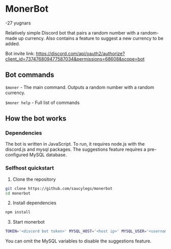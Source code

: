 # MonerBot
-27 yugnars

Relatively simple Discord bot that pairs a random number with a random-made up currency. Also contains a feature to suggest a new currency to be added.

Bot invite link: https://discord.com/api/oauth2/authorize?client_id=737476809477587034&permissions=68608&scope=bot

## Bot commands
`$moner` - The main command. Outputs a random number with a random currency.

`$moner help` - Full list of commands

## How the bot works
### Dependencies
The bot is written in JavaScript. To run, it requires node.js with the discord.js and mysql packages. The suggestions feature requires a pre-configured MySQL database.

### Selfhost quickstart

1. Clone the repository
```bash
git clone https://github.com/saucylegs/monerbot
cd monerbot
```

2. Install dependencies
```bash
npm install
```

3. Start monerbot
```bash
TOKEN='<discord bot token>' MYSQL_HOST='<host ip>' MYSQL_USER='<username>' MYSQL_PASSWORD='<password>' MYSQL_DATABASE='<database>' ./monerbot-github.js
```

You can omit the MySQL variables to disable the suggestions feature.